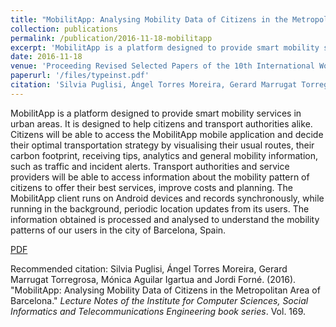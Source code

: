 ```yaml
---
title: "MobilitApp: Analysing Mobility Data of Citizens in the Metropolitan Area of Barcelona."
collection: publications
permalink: /publication/2016-11-18-mobilitapp
excerpt: 'MobilitApp is a platform designed to provide smart mobility services in urban areas.'
date: 2016-11-18
venue: 'Proceeding Revised Selected Papers of the 10th International Workshop on Data Privacy Management, and Security Assurance'
paperurl: '/files/typeinst.pdf'
citation: 'Silvia Puglisi, Ángel Torres Moreira, Gerard Marrugat Torregrosa, Mónica Aguilar Igartua and Jordi Forné. (2016). &quot;MobilitApp: Analysing Mobility Data of Citizens in the Metropolitan Area of Barcelona.&quot; <i>Lecture Notes of the Institute for Computer Sciences, Social Informatics and Telecommunications Engineering book series</i>. Vol. 169.'
---
```

MobilitApp is a platform designed to provide smart mobility services in urban areas. It is designed to help citizens and transport authorities alike. Citizens will be able to access the MobilitApp mobile application and decide their optimal transportation strategy by visualising their usual routes, their carbon footprint, receiving tips, analytics and general mobility information, such as traffic and incident alerts. Transport authorities and service providers will be able to access information about the mobility pattern of citizens to offer their best services, improve costs and planning. The MobilitApp client runs on Android devices and records synchronously, while running in the background, periodic location updates from its users. The information obtained is processed and analysed to understand the mobility patterns of our users in the city of Barcelona, Spain.

[PDF](/files/mobilitapp.pdf)

Recommended citation: Silvia Puglisi, Ángel Torres Moreira, Gerard Marrugat Torregrosa, Mónica Aguilar Igartua and Jordi Forné. (2016). "MobilitApp: Analysing Mobility Data of Citizens in the Metropolitan Area of Barcelona." <i>Lecture Notes of the Institute for Computer Sciences, Social Informatics and Telecommunications Engineering book series</i>. Vol. 169.
